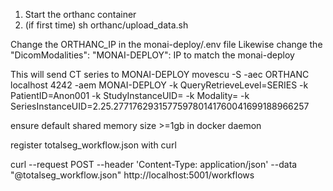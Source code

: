 1. Start the orthanc container
2. (if first time) sh orthanc/upload_data.sh



Change the ORTHANC_IP in the monai-deploy/.env file
Likewise change the  "DicomModalities": "MONAI-DEPLOY": IP to match the monai-deploy


This will send CT series to MONAI-DEPLOY
movescu -S  -aec ORTHANC localhost 4242 -aem MONAI-DEPLOY  -k QueryRetrieveLevel=SERIES -k PatientID=Anon001 -k StudyInstanceUID= -k Modality= -k SeriesInstanceUID=2.25.277176293157759780141760041699188966257

ensure default shared memory size >=1gb in docker daemon

register totalseg_workflow.json with curl

curl --request POST --header 'Content-Type: application/json'  --data "@totalseg_workflow.json"  http://localhost:5001/workflows